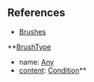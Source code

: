 ## References
  * [Brushes](Brushes.md)

**[BrushType](BrushType.md)
  * name: [Any](Any.md)
  * [content](content.md): [Condition](Condition.md)**
